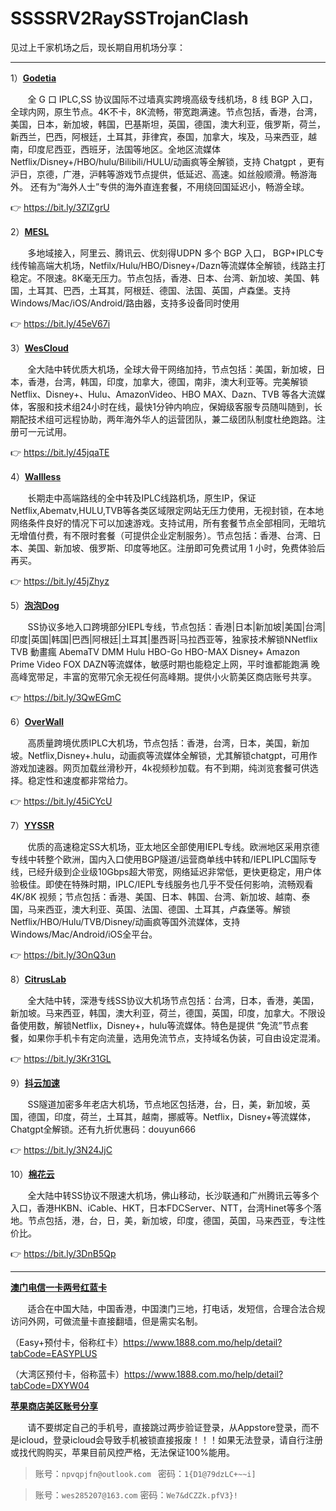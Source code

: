 # **SSSSRV2RaySSTrojanClash**

见过上千家机场之后，现长期自用机场分享：

------

1）<b>[Godetia](https://ssltd.club/#/register?code=DWZDIVnj)</b>
 <p>&nbsp;&nbsp;&nbsp;&nbsp;&nbsp;&nbsp;&nbsp;全 G 口 IPLC,SS 协议国际不过墙真实跨境高级专线机场，8 线 BGP 入口，全球内网，原生节点。4K不卡，8K流畅，带宽跑满速。节点包括，香港，台湾，美国，日本，新加坡，韩国，巴基斯坦，英国，德国，澳大利亚，俄罗斯，荷兰，新西兰，巴西，阿根廷，土耳其，菲律宾，泰国，加拿大，埃及，马来西亚，越南，印度尼西亚，西班牙，法国等地区。全地区流媒体Netflix/Disney+/HBO/hulu/Bilibili/HULU/动画疯等全解锁，支持 Chatgpt ，更有沪日，京德，广港，沪韩等游戏节点提供，低延迟、高速。如丝般顺滑。畅游海外。 还有为“海外人士”专供的海外直连套餐，不用绕回国延迟小，畅游全球。</p>
 
👉 https://bit.ly/3ZlZgrU 

2）<b>[MESL](https://in.mesl.cloud/#/register?code=WniLD0Xj)</b>
<p>&nbsp;&nbsp;&nbsp;&nbsp;&nbsp;&nbsp;&nbsp;多地域接入，阿里云、腾讯云、优刻得UDPN 多个 BGP 入口， BGP+IPLC专线传输高端大机场，Netfilx/Hulu/HBO/Disney+/Dazn等流媒体全解锁，线路主打稳定。不限速。8K毫无压力。节点包括，香港、日本、台湾、新加坡、美国、韩国，土耳其、巴西，土耳其，阿根廷、德国、法国、英国，卢森堡。支持Windows/Mac/iOS/Android/路由器，支持多设备同时使用 </p>

👉 https://bit.ly/45eV67i

3）<b>[WesCloud](https://wescloud.xyz/auth/register?code=DxLF)</b>
<p>&nbsp;&nbsp;&nbsp;&nbsp;&nbsp;&nbsp;&nbsp;全大陆中转优质大机场，全球大骨干网络加持，节点包括：美国，新加坡，日本，香港，台湾，韩国，印度，加拿大，德国，南非，澳大利亚等。完美解锁Netflix、Disney+、Hulu、AmazonVideo、HBO MAX、Dazn、TVB 等各大流媒体，客服和技术组24小时在线，最快1分钟内响应，保姆级客服专员随叫随到，长期配技术组可远程协助，两年海外华人的运营团队，兼二级团队制度杜绝跑路。注册可一元试用。</p>

👉 https://bit.ly/45jqaTE


4）<b>[Wallless](https://portal.wl-site5.com/#/register?code=yyBgJJMx)</b>
<p>&nbsp;&nbsp;&nbsp;&nbsp;&nbsp;&nbsp;&nbsp;长期走中高端路线的全中转及IPLC线路机场，原生IP，保证Netflix,Abematv,HULU,TVB等各类区域限定网站无压力使用，无视封锁，在本地网络条件良好的情况下可以加速游戏。支持试用，所有套餐节点全部相同，无暗坑无增值付费，有不限时套餐（可提供企业定制服务）。节点包括：香港、台湾、日本、美国、新加坡、俄罗斯、印度等地区。注册即可免费试用 1 小时，免费体验后再买。</p>

👉 https://bit.ly/45jZhyz

5）<b>[泡泡Dog](https://www.paopao.dog/index.php#/register?code=J8Q5PsSG)</b>
<p>&nbsp;&nbsp;&nbsp;&nbsp;&nbsp;&nbsp;&nbsp;SS协议多地入口跨境部分IEPL专线，节点包括：香港|日本|新加坡|美国|台湾|印度|英国|韩国|巴西|阿根廷|土耳其|墨西哥|马拉西亚等，独家技术解锁NNetflix TVB 動畫瘋 AbemaTV DMM Hulu HBO-Go HBO-MAX Disney+ Amazon Prime Video FOX DAZN等流媒体，敏感时期也能稳定上网，平时谁都能跑满 晚高峰宽带足，丰富的宽带冗余无视任何高峰期。提供小火箭美区商店账号共享。</p>

👉 https://bit.ly/3QwEGmC

6）<b>[OverWall](https://my.overwall.run/#/register?code=TBSlKfUL)</b>
<p>&nbsp;&nbsp;&nbsp;&nbsp;&nbsp;&nbsp;&nbsp;高质量跨境优质IPLC大机场，节点包括：香港，台湾，日本，美国，新加坡。Netflix,Disney+.hulu，动画疯等流媒体全解锁，尤其解锁chatgpt，可用作游戏加速器。网页加载丝滑秒开，4k视频秒加载。有不到期，纯浏览套餐可供选择。稳定性和速度都非常给力。</p>

👉 https://bit.ly/45iCYcU

7）<b>[YYSSR](https://yyssr.org/auth/register?code=PQgM)</b>
<p>&nbsp;&nbsp;&nbsp;&nbsp;&nbsp;&nbsp;&nbsp;优质的高速稳定SS大机场，亚太地区全部使用IEPL专线。欧洲地区采用京德专线中转整个欧洲，国内入口使用BGP隧道/运营商单线中转和/IEPLIPLC国际专线，已经升级到企业级10Gbps超大带宽，网络延迟非常低，更快更稳定，用户体验极佳。即使在特殊时期，IPLC/IEPL专线服务也几乎不受任何影响，流畅观看 4K/8K 视频；节点包括：香港、美国、日本、韩国、台湾、新加坡、越南、泰国，马来西亚，澳大利亚、英国、法国、德国、土耳其，卢森堡等。解锁Netflix/HBO/Hulu/TVB/Disney/动画疯等国外流媒体，支持Windows/Mac/Android/iOS全平台。</p>

👉 https://bit.ly/3OnQ3un

8）<b>[CitrusLab](https://wogame.co/#/register?code=4ebowR9Z)</b>
<p>&nbsp;&nbsp;&nbsp;&nbsp;&nbsp;&nbsp;&nbsp;全大陆中转，深港专线SS协议大机场节点包括：台湾，日本，香港，美国，新加坡。马来西亚，韩国，澳大利亚，荷兰，德国，英国，印度，加拿大。不限设备使用数，解锁Netflix，Disney+，hulu等流媒体。特色是提供 “免流”节点套餐，如果你手机卡有定向流量，选用免流节点，支持域名伪装，可自由设定混淆。</p>

👉 https://bit.ly/3Kr31GL

9）<b>[抖云加速](https://douyun.us/#/register?code=BwJyTE2t)</b>
<p>&nbsp;&nbsp;&nbsp;&nbsp;&nbsp;&nbsp;&nbsp;SS隧道加密多年老店大机场，节点地区包括港，台，日，美，新加坡，英国，德国，印度，荷兰，土耳其，越南，挪威等。Netflix，Disney+等流媒体，Chatgpt全解锁。还有九折优惠码：douyun666</p>

👉 https://bit.ly/3N24JjC

10）<b>[棉花云](https://kapok.one/#/register?code=pNPUA6Lb)</b>
<p>&nbsp;&nbsp;&nbsp;&nbsp;&nbsp;&nbsp;&nbsp;全大陆中转SS协议不限速大机场，佛山移动，长沙联通和广州腾讯云等多个入口，香港HKBN、iCable、HKT，日本FDCServer、NTT，台湾Hinet等多个落地。节点包括，港，台，日，美，新加坡，印度，德国，英国，马来西亚，专注性价比。</p>

👉 https://bit.ly/3DnB5Qp

------

<b>[澳门电信一卡两号红蓝卡](https://github.com/wantToDoSomeThing/SSSSRV2RayClash)</b>
<p>&nbsp;&nbsp;&nbsp;&nbsp;&nbsp;&nbsp;&nbsp;适合在中国大陆，中国香港，中国澳门三地，打电话，发短信，合理合法合规访问外网，可做流量卡直接翻墙，但是需实名制。</p>

   （Easy+预付卡，俗称红卡）https://www.1888.com.mo/help/detail?tabCode=EASYPLUS
   
   （大湾区预付卡，俗称蓝卡）https://www.1888.com.mo/help/detail?tabCode=DXYW04


<b>[苹果商店美区账号分享](https://github.com/wantToDoSomeThing/SSSSRV2RayClash)</b>
<p>&nbsp;&nbsp;&nbsp;&nbsp;&nbsp;&nbsp;&nbsp;请不要绑定自己的手机号，直接跳过两步验证登录，从Appstore登录，而不是icloud，登录icloud会导致手机被锁直接报废！！！如果无法登录，请自行注册或找代购购买，苹果目前风控严格，无法保证100%能用。</p>

 >    账号：`npvqpjfn@outlook.com `   密码：`1{D1@79dzLC+~~i]`

 >    账号：`wes285207@163.com`       密码：`We7&dCZZk.pfV3}!`


